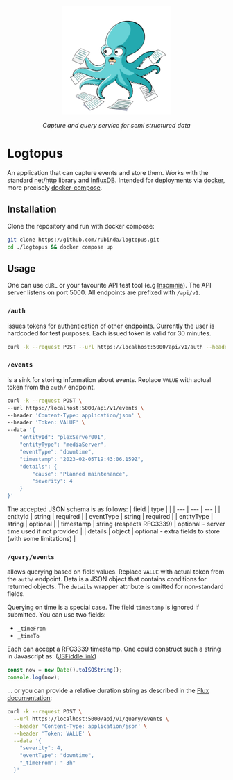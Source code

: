 <div align="center">
  <img src="docs/logtopus.png" width="250" alt="Logtopus logo" />
  <p align="center">
  <i>Capture and query service for semi structured data</i>
  </p>
</div>

# Logtopus

An application that can capture events and store them. Works with the standard [net/http](https://pkg.go.dev/net/http) library and [InfluxDB](https://www.influxdata.com/). Intended for deployments via [docker](https://docs.docker.com/get-docker/), more precisely [docker-compose](https://docs.docker.com/compose/).

## Installation

Clone the repository and run with docker compose:

```bash
git clone https://github.com/rubinda/logtopus.git
cd ./logtopus && docker compose up
```

## Usage

One can use `cURL` or your favourite API test tool (e.g [Insomnia](https://insomnia.rest/)). The API server listens on port 5000. All endpoints are prefixed with `/api/v1`.

### `/auth` <br>

issues tokens for authentication of other endpoints. Currently the user is hardcoded for test purposes. Each issued token is valid for 30 minutes.

```bash
curl -k --request POST --url https://localhost:5000/api/v1/auth --header 'Content-Type: application/json' --data '{"user":"johnnyHotbody","pass":"me-llamo-johnny"}'
```

### `/events` <br>

is a sink for storing information about events. Replace `VALUE` with actual token from the `auth/` endpoint.

```bash
curl -k --request POST \
--url https://localhost:5000/api/v1/events \
--header 'Content-Type: application/json' \
--header 'Token: VALUE' \
--data '{
    "entityId": "plexServer001",
    "entityType": "mediaServer",
    "eventType": "downtime",
    "timestamp": "2023-02-05T19:43:06.159Z",
    "details": {
        "cause": "Planned maintenance",
        "severity": 4
    }
}'
```

The accepted JSON schema is as follows:
| field | type | |
| --- | --- | --- |
| entityId | string | required |
| eventType | string | required |
| entityType | string | optional |
| timestamp | string (respects RFC3339) | optional - server time used if not provided |
| details | object | optional - extra fields to store (with some limitations) |

### `/query/events` <br>

allows querying based on field values. Replace `VALUE` with actual token from the `auth/` endpoint. Data is a JSON object that contains conditions for returned objects. The `details` wrapper attribute is omitted for non-standard fields.

Querying on time is a special case. The field `timestamp` is ignored if submitted. You can use two fields:

- `_timeFrom`
- `_timeTo`

Each can accept a RFC3339 timestamp. One could construct such a string in Javascript as: ([JSFiddle link](https://jsfiddle.net/86745px9/))

```javascript
const now = new Date().toISOString();
console.log(now);
```

... or you can provide a relative duration string as described in the [Flux documentation](https://docs.influxdata.com/flux/v0.x/data-types/basic/duration/):

```bash
curl -k --request POST \
  --url https://localhost:5000/api/v1/query/events \
  --header 'Content-Type: application/json' \
  --header 'Token: VALUE' \
  --data '{
    "severity": 4,
    "eventType": "downtime",
    "_timeFrom": "-3h"
  }'
```

